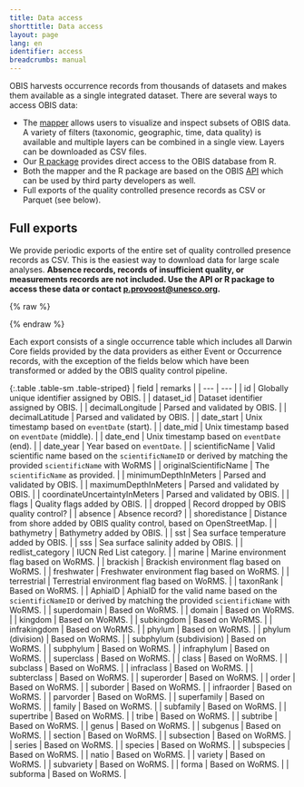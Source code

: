 ```yaml
---
title: Data access
shorttitle: Data access
layout: page
lang: en
identifier: access
breadcrumbs: manual
---
```


OBIS harvests occurrence records from thousands of datasets and makes them available as a single integrated dataset. There are several ways to access OBIS data:

- The [mapper](https://mapper.obis.org) allows users to visualize and inspect subsets of OBIS data. A variety of filters (taxonomic, geographic, time, data quality) is available and multiple layers can be combined in a single view. Layers can be downloaded as CSV files.
- Our [R package](/manual/accessr) provides direct access to the OBIS database from R.
- Both the mapper and the R package are based on the OBIS [API](https://api.obis.org) which can be used by third party developers as well.
- Full exports of the quality controlled presence records as CSV or Parquet (see below).

## Full exports

We provide periodic exports of the entire set of quality controlled presence records as CSV. This is the easiest way to download data for large scale analyses. **Absence records, records of insufficient quality, or measurements records are not included. Use the API or R package to access these data or contact <a href="mailto:p.provoost@unesco.org">p.provoost@unesco.org</a>.**

{% raw  %}

<div id="placeholder"></div>

<script src="/assets/handlebars.js"></script>

<script id="export-template" type="text/x-handlebars-template">​
    <table class="table table-sm table-striped mt-3">
        {{#each exp}}
        <tr>
            <td>{{ title }}</td>
            <td>{{ type }}</td>
            <td><a href="#" onclick="dl('{{ s3path }}');">download</a></td>
        </tr>
        {{/each}}
    </table>
</script>

<script>

function dl(s3path) {
    $.get("https://api.obis.org/metrics/logusage?agent=full_export");
    window.open("https://obis-datasets.ams3.digitaloceanspaces.com/" + s3path, "_blank");
};

$.get("https://api.obis.org/export?complete=true", function(res) {
    const source = $("#export-template").html().replace(/[\u200B]/g, "");
    const template = Handlebars.compile(source);

    let csv_files = res.results.filter(x => x.type === "csv").slice(0, 1);
    let parquet_files = res.results.filter(x => x.type === "parquet").slice(0, 1);

    const html = template({
        exp: csv_files.concat(parquet_files)
    });
    $("#placeholder").html(html);
});

</script>

{% endraw %}

Each export consists of a single occurrence table which includes all Darwin Core fields provided by the data providers as either Event or Occurrence records, with the exception of the fields below which have been transformed or added by the OBIS quality control pipeline.

{:.table .table-sm .table-striped}
| field | remarks |
| --- | --- |
| id | Globally unique identifier assigned by OBIS. |
| dataset_id | Dataset identifier assigned by OBIS. |
| decimalLongitude | Parsed and validated by OBIS. |
| decimalLatitude | Parsed and validated by OBIS. |
| date_start | Unix timestamp based on `eventDate` (start). |
| date_mid | Unix timestamp based on `eventDate` (middle). |
| date_end | Unix timestamp based on `eventDate` (end). |
| date_year | Year based on `eventDate`. |
| scientificName | Valid scientific name based on the `scientificNameID` or derived by matching the provided `scientificName` with WoRMS |
| originalScientificName | The `scientificName` as provided. |
| minimumDepthInMeters | Parsed and validated by OBIS. |
| maximumDepthInMeters | Parsed and validated by OBIS. |
| coordinateUncertaintyInMeters | Parsed and validated by OBIS. |
| flags | Quality flags added by OBIS. |
| dropped | Record dropped by OBIS quality control? |
| absence | Absence record? |
| shoredistance | Distance from shore added by OBIS quality control, based on OpenStreetMap. |
| bathymetry | Bathymetry added by OBIS. |
| sst | Sea surface temperature added by OBIS. |
| sss | Sea surface salinity added by OBIS. |
| redlist_category | IUCN Red List category. |
| marine | Marine environment flag based on WoRMS. |
| brackish | Brackish environment flag based on WoRMS. |
| freshwater | Freshwater environment flag based on WoRMS. |
| terrestrial | Terrestrial environment flag based on WoRMS. |
| taxonRank | Based on WoRMS. |
| AphiaID | AphiaID for the valid name based on the `scientificNameID` or derived by matching the provided `scientificName` with WoRMS. |
| superdomain | Based on WoRMS. |
| domain | Based on WoRMS. |
| kingdom | Based on WoRMS. |
| subkingdom | Based on WoRMS. |
| infrakingdom | Based on WoRMS. |
| phylum | Based on WoRMS. |
| phylum (division) | Based on WoRMS. |
| subphylum (subdivision) | Based on WoRMS. |
| subphylum | Based on WoRMS. |
| infraphylum | Based on WoRMS. |
| superclass | Based on WoRMS. |
| class | Based on WoRMS. |
| subclass | Based on WoRMS. |
| infraclass | Based on WoRMS. |
| subterclass | Based on WoRMS. |
| superorder | Based on WoRMS. |
| order | Based on WoRMS. |
| suborder | Based on WoRMS. |
| infraorder | Based on WoRMS. |
| parvorder | Based on WoRMS. |
| superfamily | Based on WoRMS. |
| family | Based on WoRMS. |
| subfamily | Based on WoRMS. |
| supertribe | Based on WoRMS. |
| tribe | Based on WoRMS. |
| subtribe | Based on WoRMS. |
| genus | Based on WoRMS. |
| subgenus | Based on WoRMS. |
| section | Based on WoRMS. |
| subsection | Based on WoRMS. |
| series | Based on WoRMS. |
| species | Based on WoRMS. |
| subspecies | Based on WoRMS. |
| natio | Based on WoRMS. |
| variety | Based on WoRMS. |
| subvariety | Based on WoRMS. |
| forma | Based on WoRMS. |
| subforma | Based on WoRMS. |

 